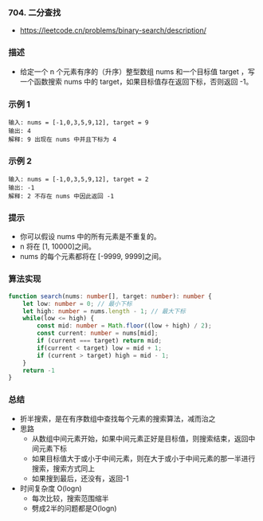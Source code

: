 ### 704. 二分查找

- https://leetcode.cn/problems/binary-search/description/

### 描述

- 给定一个 n 个元素有序的（升序）整型数组 nums 和一个目标值 target  ，写一个函数搜索 nums 中的 target，如果目标值存在返回下标，否则返回 -1。

### 示例 1

```
输入: nums = [-1,0,3,5,9,12], target = 9
输出: 4
解释: 9 出现在 nums 中并且下标为 4
```

### 示例 2

```
输入: nums = [-1,0,3,5,9,12], target = 2
输出: -1
解释: 2 不存在 nums 中因此返回 -1
```

### 提示

- 你可以假设 nums 中的所有元素是不重复的。
- n 将在 [1, 10000]之间。
- nums 的每个元素都将在 [-9999, 9999]之间。

### 算法实现

```ts
function search(nums: number[], target: number): number {
    let low: number = 0; // 最小下标
    let high: number = nums.length - 1; // 最大下标
    while(low <= high) {
        const mid: number = Math.floor((low + high) / 2);
        const current: number = nums[mid];
        if (current === target) return mid;
        if(current < target) low = mid + 1;
        if (current > target) high = mid - 1;
    }
    return -1
}
```

### 总结

- 折半搜索，是在有序数组中查找每个元素的搜索算法，减而治之
- 思路
    * 从数组中间元素开始，如果中间元素正好是目标值，则搜索结束，返回中间元素下标
    * 如果目标值大于或小于中间元素，则在大于或小于中间元素的那一半进行搜索，搜索方式同上
    * 如果搜到最后，还没有，返回-1
- 时间复杂度 O(logn)
    * 每次比较，搜索范围缩半
    * 劈成2半的问题都是O(logn)
